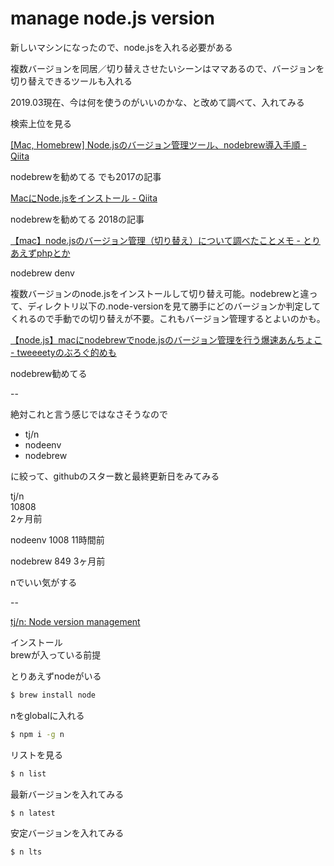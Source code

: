 # manage node.js version

新しいマシンになったので、node.jsを入れる必要がある

複数バージョンを同居／切り替えさせたいシーンはママあるので、バージョンを切り替えできるツールも入れる

2019.03現在、今は何を使うのがいいのかな、と改めて調べて、入れてみる

検索上位を見る

[\[Mac, Homebrew\] Node\.jsのバージョン管理ツール、nodebrew導入手順 \- Qiita](https://qiita.com/mii-chan/items/f3291ae8bbbf788c8aa3)

nodebrewを勧めてる
でも2017の記事

[MacにNode\.jsをインストール \- Qiita](https://qiita.com/kyosuke5_20/items/c5f68fc9d89b84c0df09)

nodebrewを勧めてる
2018の記事

[【mac】node\.jsのバージョン管理（切り替え）について調べたことメモ \- とりあえずphpとか](http://kimagureneet.hatenablog.com/entry/2018/03/09/133446)

nodebrew
denv

複数バージョンのnode.jsをインストールして切り替え可能。nodebrewと違って、ディレクトリ以下の.node-versionを見て勝手にどのバージョンか判定してくれるので手動での切り替えが不要。これもバージョン管理するとよいのかも。

[【node\.js】macにnodebrewでnode\.jsのバージョン管理を行う爆速あんちょこ \- tweeeetyのぶろぐ的めも](http://tweeeety.hateblo.jp/entry/2018/06/06/220419)

nodebrew勧めてる

--

絶対これと言う感じではなさそうなので

- tj/n
- nodeenv
- nodebrew

に絞って、githubのスター数と最終更新日をみてみる

tj/n  
10808  
2ヶ月前  

nodeenv 
1008 
11時間前 

nodebrew 
849 
3ヶ月前 

nでいい気がする

--

[tj/n: Node version management](https://github.com/tj/n)

インストール  
brewが入っている前提

とりあえずnodeがいる

```bash
$ brew install node
```

nをglobalに入れる

```bash
$ npm i -g n
```

リストを見る

```bash
$ n list
```

最新バージョンを入れてみる

```bash
$ n latest
```

安定バージョンを入れてみる

```bash
$ n lts
```
